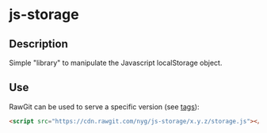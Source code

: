 # js-storage
## Description

Simple "library" to manipulate the Javascript localStorage object.

## Use

RawGit can be used to serve a specific version (see [tags](https://github.com/nyg/js-storage/tags)):

```html
<script src="https://cdn.rawgit.com/nyg/js-storage/x.y.z/storage.js"></script>
```